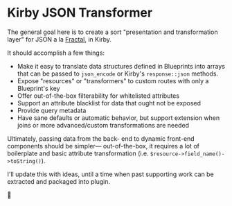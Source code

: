# Kirby JSON Transformer

The general goal here is to create a sort "presentation and transformation layer" for JSON a la [Fractal](http://fractal.thephpleague.com/), in Kirby.

It should accomplish a few things:

- Make it easy to translate data structures defined in Blueprints into arrays that can be passed to `json_encode` or Kirby's `response::json` methods.
- Expose "resources" or "transformers" to custom routes with only a Blueprint's key
- Offer out-of-the-box filterability for whitelisted attributes
- Support an attribute blacklist for data that ought not be exposed
- Provide query metadata
- Have sane defaults or automatic behavior, but support extension when joins or more advanced/custom transformations are needed

Ultimately, passing data from the back- end to dynamic front-end components should be simpler— out-of-the-box, it requires a lot of boilerplate and basic attribute transformation (i.e. `$resource->field_name()->toString()`).

I'll update this with ideas, until a time when past supporting work can be extracted and packaged into plugin.

:deciduous_tree:
